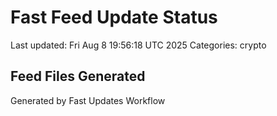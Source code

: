 # Fast Feed Update Status
Last updated: Fri Aug  8 19:56:18 UTC 2025
Categories: crypto

## Feed Files Generated

Generated by Fast Updates Workflow
